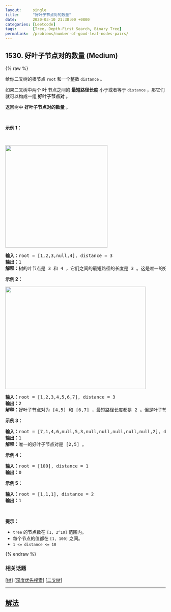 ```yaml
---
layout:     single
title:      "好叶子节点对的数量"
date:       2020-03-10 21:30:00 +0800
categories: [Leetcode]
tags:       [Tree, Depth-First Search, Binary Tree]
permalink:  /problems/number-of-good-leaf-nodes-pairs/
---
```


## 1530. 好叶子节点对的数量 (Medium)

{% raw %}

<p>给你二叉树的根节点 <code>root</code> 和一个整数 <code>distance</code> 。</p>

<p>如果二叉树中两个 <strong>叶</strong> 节点之间的 <strong>最短路径长度</strong> 小于或者等于 <code>distance</code> ，那它们就可以构成一组 <strong>好叶子节点对</strong> 。</p>

<p>返回树中 <strong>好叶子节点对的数量</strong> 。</p>

<p>&nbsp;</p>

<p><strong>示例 1：</strong></p>

<p>&nbsp;</p>

<p><img alt="" src="https://assets.leetcode-cn.com/aliyun-lc-upload/uploads/2020/07/26/e1.jpg" style="height: 321px; width: 321px;"></p>

<pre><strong>输入：</strong>root = [1,2,3,null,4], distance = 3
<strong>输出：</strong>1
<strong>解释：</strong>树的叶节点是 3 和 4 ，它们之间的最短路径的长度是 3 。这是唯一的好叶子节点对。
</pre>

<p><strong>示例 2：</strong></p>

<p><img alt="" src="https://assets.leetcode-cn.com/aliyun-lc-upload/uploads/2020/07/26/e2.jpg" style="height: 321px; width: 441px;"></p>

<pre><strong>输入：</strong>root = [1,2,3,4,5,6,7], distance = 3
<strong>输出：</strong>2
<strong>解释：</strong>好叶子节点对为 [4,5] 和 [6,7] ，最短路径长度都是 2 。但是叶子节点对 [4,6] 不满足要求，因为它们之间的最短路径长度为 4 。
</pre>

<p><strong>示例 3：</strong></p>

<pre><strong>输入：</strong>root = [7,1,4,6,null,5,3,null,null,null,null,null,2], distance = 3
<strong>输出：</strong>1
<strong>解释：</strong>唯一的好叶子节点对是 [2,5] 。
</pre>

<p><strong>示例 4：</strong></p>

<pre><strong>输入：</strong>root = [100], distance = 1
<strong>输出：</strong>0
</pre>

<p><strong>示例 5：</strong></p>

<pre><strong>输入：</strong>root = [1,1,1], distance = 2
<strong>输出：</strong>1
</pre>

<p>&nbsp;</p>

<p><strong>提示：</strong></p>

<ul>
	<li><code>tree</code> 的节点数在 <code>[1, 2^10]</code> 范围内。</li>
	<li>每个节点的值都在 <code>[1, 100]</code> 之间。</li>
	<li><code>1 &lt;= distance &lt;= 10</code></li>
</ul>

{% endraw %}

### 相关话题
  [[树](https://github.com/awesee/leetcode/tree/main/tag/tree/README.md)]
  [[深度优先搜索](https://github.com/awesee/leetcode/tree/main/tag/depth-first-search/README.md)]
  [[二叉树](https://github.com/awesee/leetcode/tree/main/tag/binary-tree/README.md)]

---

## [解法](https://github.com/awesee/leetcode/tree/main/problems/number-of-good-leaf-nodes-pairs)
